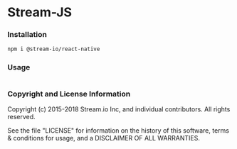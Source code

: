 Stream-JS
===========

### Installation

```bash
npm i @stream-io/react-native
```

### Usage

```javascript
```

### Copyright and License Information

Copyright (c) 2015-2018 Stream.io Inc, and individual contributors. All rights reserved.

See the file "LICENSE" for information on the history of this software, terms & conditions for usage, and a DISCLAIMER OF ALL WARRANTIES.
